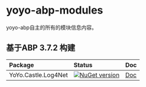 # yoyo-abp-modules
yoyo-abp自主的所有的模块信息内容。


## 基于ABP 3.7.2 构建

| Package | Status  | Doc |
| :------ | :------  | :------ |
| YoYo.Castle.Log4Net | [![NuGet version](https://badge.fury.io/nu/YoYo.Castle.Log4Net.svg)](https://badge.fury.io/nu/YoYo.Castle.Log4Net) | [Doc](src/YoYo.Castle.Log4Net/README.md) |